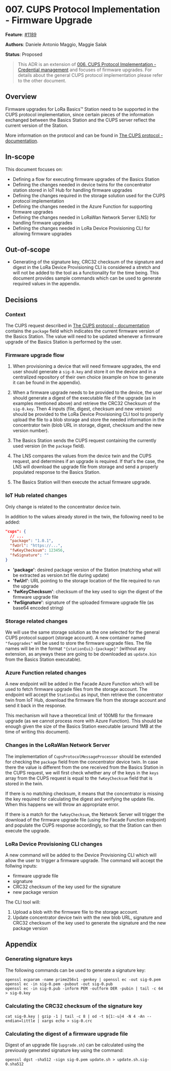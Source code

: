 # 007. CUPS Protocol Implementation - Firmware Upgrade

**Feature**:
[#1189](https://github.com/Azure/iotedge-lorawan-starterkit/issues/1189)  

**Authors**: Daniele Antonio Maggio, Maggie Salak

**Status**: Proposed

>This ADR is an extension of [006. CUPS Protocol Implementation - Credential
>management](./006_cups.md) and focuses of firmware upgrades. For
>details about the general CUPS protocol implementation please refer to the
>other document.

## Overview

Firmware upgrades for LoRa Basics™ Station need to be supported in the CUPS
protocol implementation, since certain pieces of the information exchanged
between the Basics Station and the CUPS server reflect the current version of
the Station.

More information on the protocol and can be found in [The CUPS protocol -
documentation][cupsproto].

## In-scope

This document focuses on:

- Defining a flow for executing firmware upgrades of the Basics Station
- Defining the changes needed in device twins for the concentrator station
  stored in IoT Hub for handling firmware upgrades
- Defining the changes required in the storage solution used for the CUPS
  protocol implementation
- Defining the changes needed in the Azure Function for supporting firmware
  upgrades
- Defining the changes needed in LoRaWan Network Server (LNS) for handling
  firmware upgrades
- Defining the changes needed in LoRa Device Provisioning CLI for allowing
  firmware upgrades

## Out-of-scope

- Generating of the signature key, CRC32 checksum of the signature and digest in
  the LoRa Device Provisioning CLI is considered a stretch and will not be added
  to the tool as a functionality for the time being. This document provides
  sample commands which can be used to generate required values in the appendix.

## Decisions

### Context

The CUPS request described in [The CUPS protocol - documentation][cupsproto]
contains the `package` field which indicates the current firmware version of the
Basics Station. The value will need to be updated whenever a firmware upgrade of
the Basics Station is performed by the user.

### Firmware upgrade flow

1. When provisioning a device that will need firmware upgrades, the end user
   should generate a `sig-0.key` and store it on the device and in a centralized
   repository of their own choice (example on how to generate it can be found in
   the appendix).

1. When a firmware upgrade needs to be provided to the device, the user should
   generate a digest of the executable file of the upgrade (as in examples
   mentioned above) and retrieve the CRC32 Checksum of the `sig-0.key`. Then 4
   inputs (file, digest, checksum and new version) should be provided to the
   LoRa Device Provisioning CLI tool to properly upload the file to a blob
   storage and store the needed information in the concentrator twin (blob URL
   in storage, digest, checksum and the new version number).

1. The Basics Station sends the CUPS request containing the currently used
   version (in the `package` field).

1. The LNS compares the values from the device twin and the CUPS request, and
   determines if an upgrade is required. If that's the case, the LNS will
   download the upgrade file from storage and send a properly populated response
   to the Basics Station.

1. The Basics Station will then execute the actual firmware upgrade.

### IoT Hub related changes

Only change is related to the concentrator device twin.

In addition to the values already stored in the twin, the following need to be
added:

```json
"cups": {
  // ...
  "package": "1.0.1",
  "fwUrl": "https://...",
  "fwKeyChecksum": 123456,
  "fwSignature": ""
}
```

- **'package'**: desired package version of the Station (matching what will be extracted as version.txt file during update)
- **'fwUrl'**: URL pointing to the storage location of the file required to run
  the upgrade
- **'fwKeyChecksum'**: checksum of the key used to sign the digest of the
  firmware upgrade file
- **'fwSignature'**: signature of the uploaded firmware upgrade file (as base64 encoded string)

### Storage related changes

We will use the same storage solution as the one selected for the general CUPS
protocol support (storage account). A new container named `"fwupgrades"` will be
used to store the firmware upgrade files.  The file names will be in the format
`"{stationEui}-{package}"` (without any extension, as anyways these are going to
be downloaded as `update.bin` from the Basics Station executable).

### Azure Function related changes

A new endpoint will be added in the Facade Azure Function which will be used to
fetch firmware upgrade files from the storage account. The endpoint will accept
the `StationEui` as input, then retrieve the concentrator twin from IoT Hub,
download the firmware file from the storage account and send it back in the
response.

This mechanism will have a theoretical limit of 100MB for the firmware upgrade
(as we cannot process more with Azure Function). This should be enough given the
size of the Basics Station executable (around 1MB at the time of writing this
document).

### Changes in the LoRaWan Network Server

The implementation of `CupsProtocolMessageProcessor` should be extended for
checking the `package` field from the concentrator device twin. In case there
the value is different from the one received from the Basics Station in the CUPS
request, we will first check whether any of the keys in the `keys` array from
the CUPS request is equal to the `fwKeyChecksum` field that is stored in the
twin.

If there is no matching checksum, it means that the concentrator is missing the
key required for calculating the digest and verifying the update file. When this
happens we will throw an appropriate error.

If there is a match for the `fwKeyChecksum`, the Network Server will trigger the
download of the firmware upgrade file (using the Facade Function endpoint) and
populate the CUPS response accordingly, so that the Station can then execute the
upgrade.

### LoRa Device Provisioning CLI changes

A new command will be added to the Device Provisioning CLI which will allow the
user to trigger a firmware upgrade. The command will accept the follwing inputs:

- firmware upgrade file
- signature
- CRC32 checksum of the key used for the signature
- new package version

The CLI tool will:

1. Upload a blob with the firmware file to the storage account.
1. Update concentrator device twin with the new blob URL, signature and CRC32
   checksum of the key used to generate the signature and the new package version

## Appendix

### Generating signature keys

The following commands can be used to generate a signature key:

```shell
openssl ecparam -name prime256v1 -genkey | openssl ec -out sig-0.pem
openssl ec -in sig-0.pem -pubout -out sig-0.pub
openssl ec -in sig-0.pub -inform PEM -outform DER -pubin | tail -c 64 > sig-0.key
```

### Calculating the CRC32 checksum of the signature key

```shell
cat sig-0.key | gzip -1 | tail -c 8 | od -t ${1:-u}4 -N 4 -An --endian=little | xargs echo > sig-0.crc
```

### Calculating the digest of a firmware upgrade file

Digest of an upgrade file (`upgrade.sh`) can be calculated using the previously
generated signature key using the command:

```shell
openssl dgst -sha512 -sign sig-0.pem update.sh > update.sh.sig-0.sha512
```

[cupsproto]: https://doc.sm.tc/station/cupsproto.html
